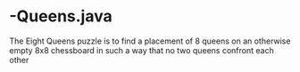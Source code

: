 # -Queens.java
The Eight Queens puzzle is to find a placement of 8 queens on an otherwise empty 8x8 chessboard in such a way that no two queens confront each other

